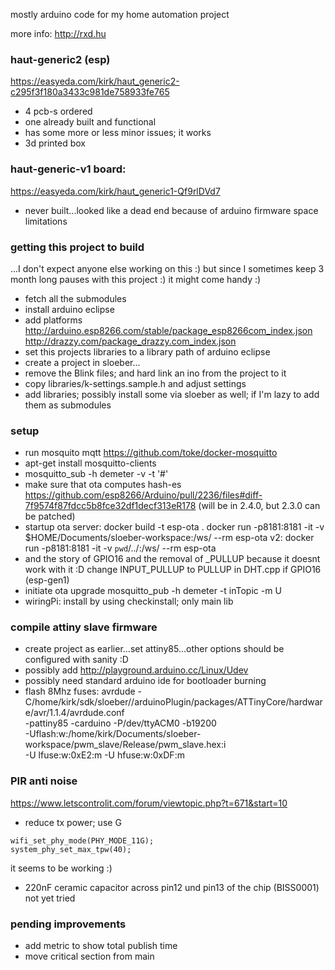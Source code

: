 mostly arduino code for my home automation project

more info:
http://rxd.hu

### haut-generic2 (esp)
https://easyeda.com/kirk/haut_generic2-c295f3f180a3433c981de758933fe765

* 4 pcb-s ordered
* one already built and functional
* has some more or less minor issues; it works
* 3d printed box

### haut-generic-v1 board:
https://easyeda.com/kirk/haut_generic1-Qf9rlDVd7

* never built...looked like a dead end because of arduino firmware space limitations


### getting this project to build

...I don't expect anyone else working on this :) but since I sometimes keep 3 month long pauses with this project :)
it might come handy :)

* fetch all the submodules
* install arduino eclipse
* add platforms
  http://arduino.esp8266.com/stable/package_esp8266com_index.json
  http://drazzy.com/package_drazzy.com_index.json
* set this projects libraries to a library path of arduino eclipse
* create a project in sloeber...
* remove the Blink files; and hard link an ino from the project to it
* copy libraries/k-settings.sample.h and adjust settings
* add libraries; possibly install some via sloeber as well; if I'm lazy to add them as submodules


### setup


* run mosquito mqtt https://github.com/toke/docker-mosquitto
* apt-get install mosquitto-clients
* mosquitto_sub -h demeter -v -t '#'
* make sure that ota computes hash-es
  https://github.com/esp8266/Arduino/pull/2236/files#diff-7f9574f87fdcc5b8fce32df1decf313eR178
  (will be in 2.4.0, but 2.3.0 can be patched)
* startup ota server:
  docker build -t esp-ota .
  docker run -p8181:8181 -it -v $HOME/Documents/sloeber-workspace:/ws/ --rm esp-ota
  v2:
  docker run -p8181:8181 -it -v `pwd`/../:/ws/ --rm esp-ota
* and the story of GPIO16 and the removal of _PULLUP because it doesnt work with it :D
  change INPUT_PULLUP to PULLUP in DHT.cpp if GPIO16 (esp-gen1)
* initiate ota upgrade
  mosquitto_pub -h demeter -t inTopic -m U
* wiringPi: install by using checkinstall; only main lib


### compile attiny slave firmware

* create project as earlier...set attiny85...other options should be configured with sanity :D
* possibly add http://playground.arduino.cc/Linux/Udev
* possibly need standard arduino ide for bootloader burning
* flash 8Mhz fuses:
  avrdude -C/home/kirk/sdk/sloeber//arduinoPlugin/packages/ATTinyCore/hardware/avr/1.1.4/avrdude.conf  \
   -pattiny85 -carduino -P/dev/ttyACM0 -b19200 \
    -Uflash:w:/home/kirk/Documents/sloeber-workspace/pwm_slave/Release/pwm_slave.hex:i  \
    -U lfuse:w:0xE2:m	-U hfuse:w:0xDF:m


### PIR anti noise

https://www.letscontrolit.com/forum/viewtopic.php?t=671&start=10
* reduce tx power; use G
```
wifi_set_phy_mode(PHY_MODE_11G);
system_phy_set_max_tpw(40);
```
  it seems to be working :)
* 220nF ceramic capacitor across pin12 und pin13 of the chip (BISS0001) 
  not yet tried


### pending improvements
* add metric to show total publish time
* move critical section from main
